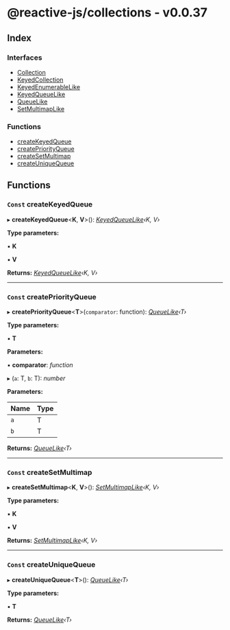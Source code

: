 
# @reactive-js/collections - v0.0.37

## Index

### Interfaces

* [Collection](interfaces/collection.md)
* [KeyedCollection](interfaces/keyedcollection.md)
* [KeyedEnumerableLike](interfaces/keyedenumerablelike.md)
* [KeyedQueueLike](interfaces/keyedqueuelike.md)
* [QueueLike](interfaces/queuelike.md)
* [SetMultimapLike](interfaces/setmultimaplike.md)

### Functions

* [createKeyedQueue](README.md#const-createkeyedqueue)
* [createPriorityQueue](README.md#const-createpriorityqueue)
* [createSetMultimap](README.md#const-createsetmultimap)
* [createUniqueQueue](README.md#const-createuniquequeue)

## Functions

### `Const` createKeyedQueue

▸ **createKeyedQueue**<**K**, **V**>(): *[KeyedQueueLike](interfaces/keyedqueuelike.md)‹K, V›*

**Type parameters:**

▪ **K**

▪ **V**

**Returns:** *[KeyedQueueLike](interfaces/keyedqueuelike.md)‹K, V›*

___

### `Const` createPriorityQueue

▸ **createPriorityQueue**<**T**>(`comparator`: function): *[QueueLike](interfaces/queuelike.md)‹T›*

**Type parameters:**

▪ **T**

**Parameters:**

▪ **comparator**: *function*

▸ (`a`: T, `b`: T): *number*

**Parameters:**

Name | Type |
------ | ------ |
`a` | T |
`b` | T |

**Returns:** *[QueueLike](interfaces/queuelike.md)‹T›*

___

### `Const` createSetMultimap

▸ **createSetMultimap**<**K**, **V**>(): *[SetMultimapLike](interfaces/setmultimaplike.md)‹K, V›*

**Type parameters:**

▪ **K**

▪ **V**

**Returns:** *[SetMultimapLike](interfaces/setmultimaplike.md)‹K, V›*

___

### `Const` createUniqueQueue

▸ **createUniqueQueue**<**T**>(): *[QueueLike](interfaces/queuelike.md)‹T›*

**Type parameters:**

▪ **T**

**Returns:** *[QueueLike](interfaces/queuelike.md)‹T›*

